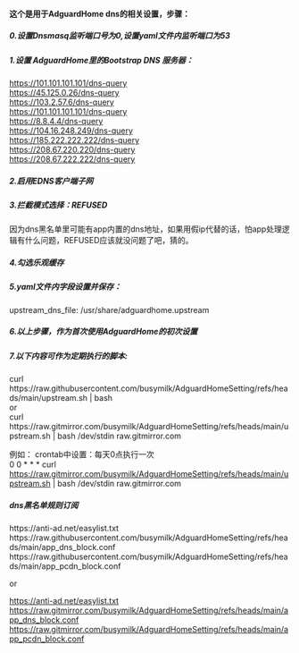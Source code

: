 <h4>这个是用于AdguardHome dns的相关设置，步骤：</h4>
<h5>0.设置Dnsmasq监听端口号为0,设置yaml文件内监听端口为53</h5>
<h5>1.设置 AdguardHome里的Bootstrap DNS 服务器：</h5>

  https://101.101.101.101/dns-query<br>
  https://45.125.0.26/dns-query<br>
  https://103.2.57.6/dns-query<br>
  https://101.101.101.101/dns-query<br>
  https://8.8.4.4/dns-query<br>
  https://104.16.248.249/dns-query<br>
  https://185.222.222.222/dns-query<br>
  https://208.67.220.220/dns-query<br>
  https://208.67.222.222/dns-query<br>

<h5>2.启用EDNS客户端子网</h5>

<h5>3.拦截模式选择：REFUSED</h5>
因为dns黑名单里可能有app内置的dns地址，如果用假ip代替的话，怕app处理逻辑有什么问题，REFUSED应该就没问题了吧，猜的。
<h5>4.勾选乐观缓存</h5>
<h5>5.yaml文件内字段设置并保存：</h5>

  upstream_dns_file: /usr/share/adguardhome.upstream

<h5>6.以上步骤，作为首次使用AdguardHome的初次设置</h5>

<h5>7.以下内容可作为定期执行的脚本:</h5>
 curl https://raw.githubusercontent.com/busymilk/AdguardHomeSetting/refs/heads/main/upstream.sh | bash<br>
 or<br>
 curl https://raw.gitmirror.com/busymilk/AdguardHomeSetting/refs/heads/main/upstream.sh | bash /dev/stdin raw.gitmirror.com<br>

例如：
crontab中设置：每天0点执行一次<br>
0 0 * * *  curl https://raw.gitmirror.com/busymilk/AdguardHomeSetting/refs/heads/main/upstream.sh | bash /dev/stdin raw.gitmirror.com

<h5>dns黑名单规则订阅</h5>
https://anti-ad.net/easylist.txt<br>
https://raw.githubusercontent.com/busymilk/AdguardHomeSetting/refs/heads/main/app_dns_block.conf<br>
https://raw.githubusercontent.com/busymilk/AdguardHomeSetting/refs/heads/main/app_pcdn_block.conf<br>

or<br>

https://anti-ad.net/easylist.txt<br>
https://raw.gitmirror.com/busymilk/AdguardHomeSetting/refs/heads/main/app_dns_block.conf<br>
https://raw.gitmirror.com/busymilk/AdguardHomeSetting/refs/heads/main/app_pcdn_block.conf<br>
  

 
 


